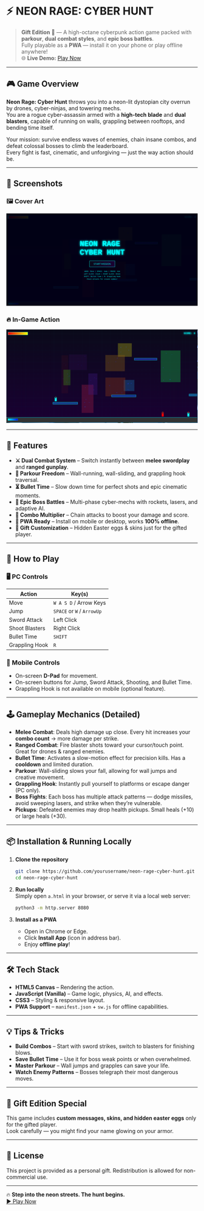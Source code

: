 # ⚡ NEON RAGE: CYBER HUNT

> **Gift Edition** 🎁 — A high-octane cyberpunk action game packed with **parkour**, **dual combat styles**, and **epic boss battles**.  
> Fully playable as a **PWA** — install it on your phone or play offline anywhere!  
> 🌐 **Live Demo:** [Play Now](https://neon-rage-cyber-hunt.onrender.com)

---

## 🎮 Game Overview

**Neon Rage: Cyber Hunt** throws you into a neon-lit dystopian city overrun by drones, cyber-ninjas, and towering mechs.  
You are a rogue cyber-assassin armed with a **high-tech blade** and **dual blasters**, capable of running on walls, grappling between rooftops, and bending time itself.  

Your mission: survive endless waves of enemies, chain insane combos, and defeat colossal bosses to climb the leaderboard.  
Every fight is fast, cinematic, and unforgiving — just the way action should be.

---

## 📸 Screenshots

### 🖼️ Cover Art
![Cover](1.png)

### 🔥 In-Game Action
![Gameplay](2.png)

---

## 🚀 Features

- **⚔️ Dual Combat System** – Switch instantly between **melee swordplay** and **ranged gunplay**.
- **🤸 Parkour Freedom** – Wall-running, wall-sliding, and grappling hook traversal.
- **⏳ Bullet Time** – Slow down time for perfect shots and epic cinematic moments.
- **👹 Epic Boss Battles** – Multi-phase cyber-mechs with rockets, lasers, and adaptive AI.
- **🎯 Combo Multiplier** – Chain attacks to boost your damage and score.
- **📱 PWA Ready** – Install on mobile or desktop, works **100% offline**.
- **💎 Gift Customization** – Hidden Easter eggs & skins just for the gifted player.

---

## 🎯 How to Play

### 🖥️ PC Controls
| Action            | Key(s) |
|-------------------|--------|
| Move              | `W A S D` / Arrow Keys |
| Jump              | `SPACE` or `W` / `ArrowUp` |
| Sword Attack      | Left Click |
| Shoot Blasters    | Right Click |
| Bullet Time       | `SHIFT` |
| Grappling Hook    | `R` |

### 📱 Mobile Controls
- On-screen **D-Pad** for movement.
- On-screen buttons for Jump, Sword Attack, Shooting, and Bullet Time.
- Grappling Hook is not available on mobile (optional feature).

---

## 🕹️ Gameplay Mechanics (Detailed)

- **Melee Combat**: Deals high damage up close. Every hit increases your **combo count** → more damage per strike.
- **Ranged Combat**: Fire blaster shots toward your cursor/touch point. Great for drones & ranged enemies.
- **Bullet Time**: Activates a slow-motion effect for precision kills. Has a **cooldown** and limited duration.
- **Parkour**: Wall-sliding slows your fall, allowing for wall jumps and creative movement.
- **Grappling Hook**: Instantly pull yourself to platforms or escape danger (PC only).
- **Boss Fights**: Each boss has multiple attack patterns — dodge missiles, avoid sweeping lasers, and strike when they’re vulnerable.
- **Pickups**: Defeated enemies may drop health pickups. Small heals (+10) or large heals (+30).

---

## 📦 Installation & Running Locally

1. **Clone the repository**  
   ```bash
   git clone https://github.com/yourusername/neon-rage-cyber-hunt.git
   cd neon-rage-cyber-hunt
   ```

2. **Run locally**  
   Simply open `a.html` in your browser, or serve it via a local web server:
   ```bash
   python3 -m http.server 8080
   ```

3. **Install as a PWA**  
   - Open in Chrome or Edge.  
   - Click **Install App** (icon in address bar).  
   - Enjoy **offline play**!

---

## 🛠️ Tech Stack

- **HTML5 Canvas** – Rendering the action.
- **JavaScript (Vanilla)** – Game logic, physics, AI, and effects.
- **CSS3** – Styling & responsive layout.
- **PWA Support** – `manifest.json` + `sw.js` for offline capabilities.

---

## 💡 Tips & Tricks

- **Build Combos** – Start with sword strikes, switch to blasters for finishing blows.
- **Save Bullet Time** – Use it for boss weak points or when overwhelmed.
- **Master Parkour** – Wall jumps and grapples can save your life.
- **Watch Enemy Patterns** – Bosses telegraph their most dangerous moves.

---

## 🎁 Gift Edition Special

This game includes **custom messages, skins, and hidden easter eggs** only for the gifted player.  
Look carefully — you might find your name glowing on your armor.

---

## 📜 License

This project is provided as a personal gift. Redistribution is allowed for non-commercial use.

---

🔥 **Step into the neon streets. The hunt begins.**  
[▶ Play Now](https://neon-rage-cyber-hunt.onrender.com)
